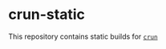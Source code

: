 # crun-static

This repository contains static builds for [`crun`](https://github.com/containers/crun)
